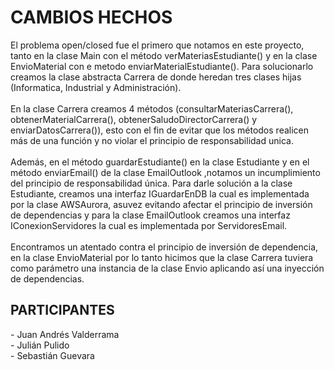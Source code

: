 <h1>CAMBIOS HECHOS</h1>
El problema open/closed fue el primero que notamos en este proyecto, tanto en la clase Main con el método verMateriasEstudiante() y en la clase EnvioMaterial con e metodo enviarMaterialEstudiante(). Para solucionarlo creamos la clase abstracta Carrera de donde heredan tres clases hijas (Informatica, Industrial y Administración). <br> <br> En la clase Carrera creamos 4 métodos (consultarMateriasCarrera(), obtenerMaterialCarrera(), obtenerSaludoDirectorCarrera() y enviarDatosCarrera()), esto con el fin de evitar que los métodos realicen más de una función y no violar el principio de responsabilidad unica.<br><br>Además, en el método guardarEstudiante() en la clase Estudiante y en el método enviarEmail() de la clase EmailOutlook ,notamos un incumplimiento del principio de responsabilidad única. Para darle solución a la clase Estudiante, creamos una interfaz IGuardarEnDB la cual es implementada por la clase AWSAurora, asuvez evitando afectar el principio de inversión de dependencias y para la clase EmailOutlook creamos una interfaz IConexionServidores la cual es implementada por ServidoresEmail.<br><br>Encontramos un atentado contra el principio de inversión de dependencia, en la clase EnvioMaterial por lo tanto hicimos que la clase Carrera tuviera como parámetro una instancia de la clase Envio aplicando así una inyección de dependencias. 

<h2>PARTICIPANTES</h2>
- Juan Andrés Valderrama<br>
- Julián Pulido<br>
- Sebastián Guevara<br>
